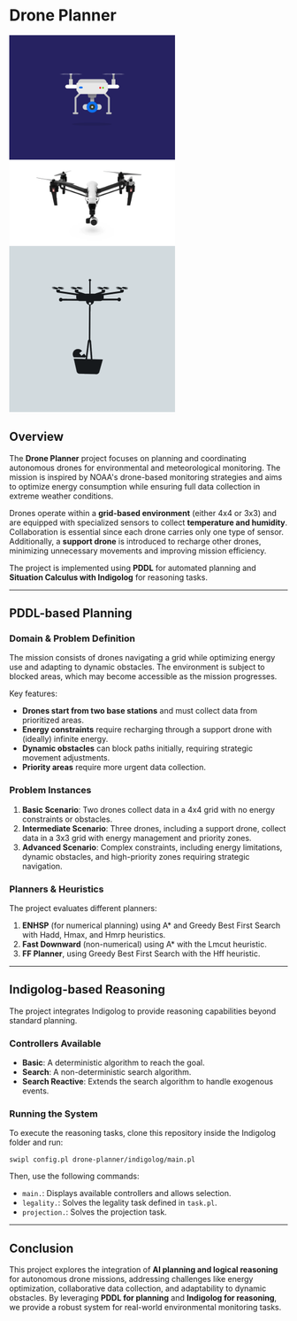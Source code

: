 # Drone Planner

<img src="src/drone.gif" width="300"> <img src="src/drone2.gif" width="300"> <img src="src/drone3.gif" width="300">

## Overview
The **Drone Planner** project focuses on planning and coordinating autonomous drones for environmental and meteorological monitoring. The mission is inspired by NOAA's drone-based monitoring strategies and aims to optimize energy consumption while ensuring full data collection in extreme weather conditions.

Drones operate within a **grid-based environment** (either 4x4 or 3x3) and are equipped with specialized sensors to collect **temperature and humidity**. Collaboration is essential since each drone carries only one type of sensor. Additionally, a **support drone** is introduced to recharge other drones, minimizing unnecessary movements and improving mission efficiency.

The project is implemented using **PDDL** for automated planning and **Situation Calculus with Indigolog** for reasoning tasks.

---

## **PDDL-based Planning**
### **Domain & Problem Definition**
The mission consists of drones navigating a grid while optimizing energy use and adapting to dynamic obstacles. The environment is subject to blocked areas, which may become accessible as the mission progresses.

Key features:
- **Drones start from two base stations** and must collect data from prioritized areas.
- **Energy constraints** require recharging through a support drone with (ideally) infinite energy.
- **Dynamic obstacles** can block paths initially, requiring strategic movement adjustments.
- **Priority areas** require more urgent data collection.

### **Problem Instances**
1. **Basic Scenario**: Two drones collect data in a 4x4 grid with no energy constraints or obstacles.
2. **Intermediate Scenario**: Three drones, including a support drone, collect data in a 3x3 grid with energy management and priority zones.
3. **Advanced Scenario**: Complex constraints, including energy limitations, dynamic obstacles, and high-priority zones requiring strategic navigation.

### **Planners & Heuristics**
The project evaluates different planners:
1. **ENHSP** (for numerical planning) using A* and Greedy Best First Search with Hadd, Hmax, and Hmrp heuristics.
2. **Fast Downward** (non-numerical) using A* with the Lmcut heuristic.
3. **FF Planner**, using Greedy Best First Search with the Hff heuristic.

---

## **Indigolog-based Reasoning**
The project integrates Indigolog to provide reasoning capabilities beyond standard planning.

### **Controllers Available**
- **Basic**: A deterministic algorithm to reach the goal.
- **Search**: A non-deterministic search algorithm.
- **Search Reactive**: Extends the search algorithm to handle exogenous events.

### **Running the System**
To execute the reasoning tasks, clone this repository inside the Indigolog folder and run:
```
swipl config.pl drone-planner/indigolog/main.pl
```
Then, use the following commands:
- `main.`: Displays available controllers and allows selection.
- `legality.`: Solves the legality task defined in `task.pl`.
- `projection.`: Solves the projection task.
---

## **Conclusion**
This project explores the integration of **AI planning and logical reasoning** for autonomous drone missions, addressing challenges like energy optimization, collaborative data collection, and adaptability to dynamic obstacles. By leveraging **PDDL for planning** and **Indigolog for reasoning**, we provide a robust system for real-world environmental monitoring tasks.

